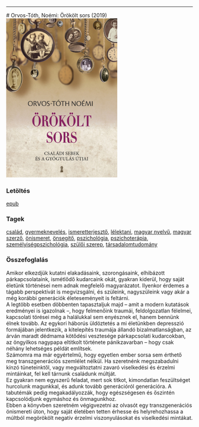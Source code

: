<hr/>
# <a name="id_1290">Orvos-Tóth, Noémi: Örökölt sors (2019)</a>
<img src="https://github.com/BercziSandor/calibre_lib/raw/main/main/Orvos-Toth%2C%20Noemi/Orokolt%20sors%20%281290%29/cover.jpg" alt="cover" width="300"/>

### Letöltés
[epub](https://github.com/BercziSandor/calibre_lib/raw/main/main/Orvos-Toth%2C%20Noemi/Orokolt%20sors%20%281290%29/Orokolt%20sors%20-%20Orvos-Toth%2C%20Noemi.epub)

### Tagek
[család](https://github.com/berczisandor/calibre_lib/blob/main/main/_tags/csal%c3%a1d.md), [gyermeknevelés](https://github.com/berczisandor/calibre_lib/blob/main/main/_tags/gyermeknevel%c3%a9s.md), [ismeretterjesztő](https://github.com/berczisandor/calibre_lib/blob/main/main/_tags/ismeretterjeszt%c5%91.md), [lélektani](https://github.com/berczisandor/calibre_lib/blob/main/main/_tags/l%c3%a9lektani.md), [magyar nyelvű](https://github.com/berczisandor/calibre_lib/blob/main/main/_tags/magyar%20nyelv%c5%b1.md), [magyar szerző](https://github.com/berczisandor/calibre_lib/blob/main/main/_tags/magyar%20szerz%c5%91.md), [önismeret](https://github.com/berczisandor/calibre_lib/blob/main/main/_tags/%c3%b6nismeret.md), [önsegítő](https://github.com/berczisandor/calibre_lib/blob/main/main/_tags/%c3%b6nseg%c3%adt%c5%91.md), [pszichológia](https://github.com/berczisandor/calibre_lib/blob/main/main/_tags/pszichol%c3%b3gia.md), [pszichoterápia](https://github.com/berczisandor/calibre_lib/blob/main/main/_tags/pszichoter%c3%a1pia.md), [személyiségpszichológia](https://github.com/berczisandor/calibre_lib/blob/main/main/_tags/szem%c3%a9lyis%c3%a9gpszichol%c3%b3gia.md), [szülői szerep](https://github.com/berczisandor/calibre_lib/blob/main/main/_tags/sz%c3%bcl%c5%91i%20szerep.md), [társadalomtudomány](https://github.com/berczisandor/calibre_lib/blob/main/main/_tags/t%c3%a1rsadalomtudom%c3%a1ny.md)

### Összefoglalás
<div>
<p>Amikor ​elkezdjük kutatni elakadásaink, szorongásaink, elhibázott párkapcsolataink, ismétlődő kudarcaink okát, gyakran kiderül, hogy saját életünk történései nem adnak megfelelő magyarázatot. Ilyenkor érdemes a tágabb perspektívát is megvizsgálni, és szüleink, nagyszüleink vagy akár a még korábbi generációk életeseményeit is feltárni.<br>A legtöbb esetben döbbenten tapasztaljuk majd – amit a modern kutatások eredményei is igazolnak –, hogy felmenőink traumái, feldolgozatlan félelmei, kapcsolati törései még a halálukkal sem enyésznek el, hanem bennünk élnek tovább. Az egykori háborús üldöztetés a mi életünkben depresszió formájában jelentkezik, a kitelepítés traumája állandó bizalmatlanságban, az árván maradt dédmama kötődési vesztesége párkapcsolati kudarcokban, az öngyilkos nagypapa eltitkolt története pánikzavarban – hogy csak néhány lehetséges példát említsek.<br>Számomra ma már egyértelmű, hogy egyetlen ember sorsa sem érthető meg transzgenerációs szemlélet nélkül. Ha szeretnénk megszabadulni kínzó tüneteinktől, vagy megváltoztatni zavaró viselkedési és érzelmi mintáinkat, fel kell tárnunk családunk múltját.<br>Ez gyakran nem egyszerű feladat, mert sok titkot, kimondatlan feszültséget hurcolunk magunkkal, és adunk tovább generációról generációra. A tabutémák pedig megakadályozzák, hogy egészségesen és őszintén kapcsolódjunk egymáshoz és önmagunkhoz.<br>Ebben a könyvben szeretném végigvezetni az olvasót egy transzgenerációs önismereti úton, hogy saját életében tetten érhesse és helyrehozhassa a múltból megörökölt negatív érzelmi viszonyulásokat és viselkedési mintákat.</p></div>


